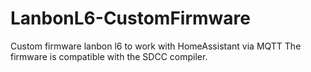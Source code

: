 # LanbonL6-CustomFirmware
Custom firmware lanbon l6 to work with HomeAssistant via MQTT
The firmware is compatible with the SDCC compiler.

